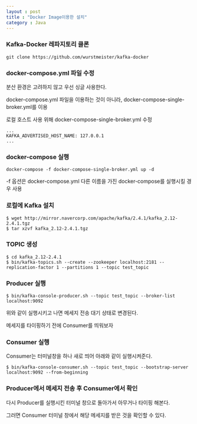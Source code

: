```yaml
---
layout : post
title : "Docker Image이용한 설치"
category : Java
---
```


### **Kafka-Docker 레파지토리 클론**

```
git clone https://github.com/wurstmeister/kafka-docker
```

### **docker-compose.yml 파일 수정**

분산 환경은 고려하지 않고 우선 싱글 사용한다.

docker-compose.yml 파일을 이용하는 것이 아니라, docker-compose-single-broker.yml를 이용

로컬 호스트 사용 위해 docker-compose-single-broker.yml 수정

```
...
KAFKA_ADVERTISED_HOST_NAME: 127.0.0.1
...
```

### **docker-compose 실행**

```
docker-compose -f docker-compose-single-broker.yml up -d
```

-f 옵션은 docker-compose.yml 다른 이름을 가진 docker-compose를 실행시킬 경우 사용

### **로컬에 Kafka 설치**

```
$ wget http://mirror.navercorp.com/apache/kafka/2.4.1/kafka_2.12-2.4.1.tgz
$ tar xzvf kafka_2.12-2.4.1.tgz
```

### **TOPIC 생성**

```
$ cd kafka_2.12-2.4.1
$ bin/kafka-topics.sh --create --zookeeper localhost:2181 --replication-factor 1 --partitions 1 --topic test_topic
```

### **Producer 실행**

```
$ bin/kafka-console-producer.sh --topic test_topic --broker-list localhost:9092
```

위와 같이 실행시키고 나면 메세지 전송 대기 상태로 변경된다.

메세지를 타이핑하기 전에 Consumer를 띄워보자

### **Consumer 실행**

Consumer는 터미널창을 하나 새로 띄어 아래와 같이 실행시켜준다.

```
$ bin/kafka-console-consumer.sh --topic test_topic --bootstrap-server localhost:9092 --from-beginning
```

### **Producer에서 메세지 전송 후 Consumer에서 확인**

다시 Producer를 실행시킨 터미널 창으로 돌아가서 아무거나 타이핑 해본다.

그러면 Consumer 터미널 창에서 해당 메세지를 받은 것을 확인할 수 있다.
